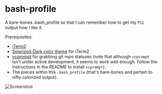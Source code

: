 bash-profile
============

A bare-bones .bash_profile so that I can remember how to get my `PS1` output how I like it.

Prerequisites:

-	[iTerm2](http://iterm2.com/)
-	[Solarized-Dark color theme](https://github.com/altercation/solarized) for iTerm2.
-	[vcprompt](https://github.com/djl/vcprompt) for grabbing git repo statuses (note that although `vcprompt` isn't under active development, it seems to work well enough. Follow the instructions in the README to install `vcprompt`).
-	The pieces within this `.bash_profile` (that's bare-bones and pertain to nifty colorized output).

![Screenshot](https://raw.github.com/jackmaney/bash-profile/master/screenshot.png)
